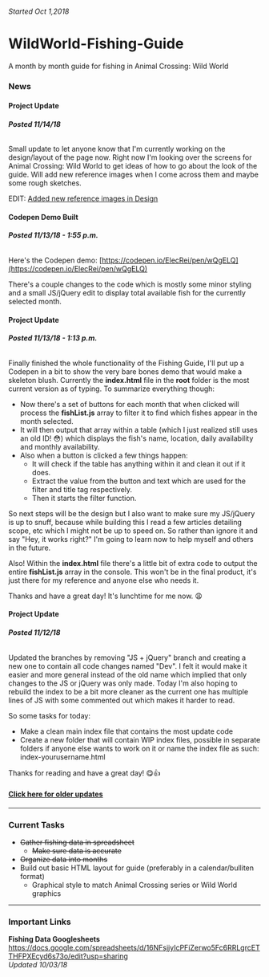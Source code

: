 ###### Started Oct 1,2018

# WildWorld-Fishing-Guide
A month by month guide for fishing in Animal Crossing: Wild World

### News

#### Project Update
###### **Posted 11/14/18**

Small update to let anyone know that I'm currently working on the design/layout of the page now. Right now I'm looking over the screens for Animal Crossing: Wild World to get ideas of how to go about the look of the guide. Will add new reference images when I come across them and maybe some rough sketches.

EDIT: [Added new reference images in Design](https://github.com/ElecRei/WildWorld-Fishing-Guide/tree/Design/source/reference%20images)

#### Codepen Demo Built
###### **Posted 11/13/18 - 1:55 p.m.**

Here's the Codepen demo: [https://codepen.io/ElecRei/pen/wQgELQ](https://codepen.io/ElecRei/pen/wQgELQ)

There's a couple changes to the code which is mostly some minor styling and a small JS/jQuery edit to display total available fish for the currently selected month.

#### Project Update
###### **Posted 11/13/18 - 1:13 p.m.**

Finally finished the whole functionality of the Fishing Guide, I'll put up a Codepen in a bit to show the very bare bones demo that would make a skeleton blush. Currently the **index.html** file in the **root** folder is the most current version as of typing. To summarize everything though:

* Now there's a set of buttons for each month that when clicked will process the **fishList.js** array to filter it to find which fishes appear in the month selected.
* It will then output that array within a table (which I just realized still uses an old ID! :flushed:) which displays the fish's name, location, daily availability and monthly availability.
* Also when a button is clicked a few things happen:
   * It will check if the table has anything within it and clean it out if it does.
   * Extract the value from the button and text which are used for the filter and title tag respectively.
   * Then it starts the filter function.
   
So next steps will be the design but I also want to make sure my JS/jQuery is up to snuff, because while building this I read a few articles detailing scope, etc which I might not be up to speed on. So rather than ignore it and say "Hey, it works right?" I'm going to learn now to help myself and others in the future.

Also! Within the **index.html** file there's a little bit of extra code to output the entire **fishList.js** array in the console. This won't be in the final product, it's just there for my reference and anyone else who needs it.

Thanks and have a great day! It's lunchtime for me now. :weary:

#### Project Update
###### **Posted 11/12/18**

Updated the branches by removing "JS + jQuery" branch and creating a new one to contain all code changes named "Dev". I felt it would make it easier and more general instead of the old name which implied that only changes to the JS or jQuery was only made. Today I'm also hoping to rebuild the index to be a bit more cleaner as the current one has multiple lines of JS with some commented out which makes it harder to read.

So some tasks for today:

* Make a clean main index file that contains the most update code
* Create a new folder that will contain WIP index files, possible in separate folders if anyone else wants to work on it or name the index file as such: index-yourusername.html

Thanks for reading and have a great day! :yum::+1:

#### [Click here for older updates](https://github.com/ElecRei/WildWorld-Fishing-Guide/blob/master/updates-archive.md)

---

### Current Tasks

* ~~Gather fishing data in spreadsheet~~
  * ~~Make sure data is accurate~~
* ~~Organize data into months~~
* Build out basic HTML layout for guide (preferably in a calendar/bulliten format)
  * Graphical style to match Animal Crossing series or Wild World graphics

---

### Important Links

**Fishing Data Googlesheets**
https://docs.google.com/spreadsheets/d/16NFsjjyIcPFiZerwo5Fc6RRLgrcETTHFPXEcyd6s73o/edit?usp=sharing  
*Updated 10/03/18*
